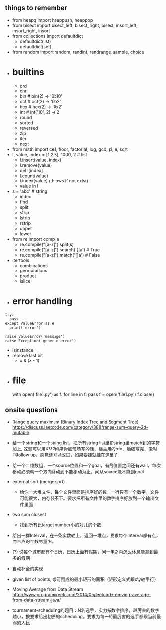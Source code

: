 ## things to remember
- from heapq import heappush, heappop
- from bisect import bisect_left, bisect_right, bisect, insort_left, insort_right, insort
- from collections import defaultdict
  - defaultdict(list)
  - defaultdict(set)
- from random import random, randint, randrange, sample, choice
- # builtins
  - ord
  - chr
  - bin # bin(2) -> '0b10'
  - oct # oct(2) -> '0o2'
  - hex # hex(2) -> '0x2'
  - int # int('10', 2) -> 2
  - round
  - sorted
  - reversed
  - zip
  - iter
  - next
- from math import ceil, floor, factorial, log, gcd, pi, e, sqrt
- l, value, index = [1,2,3], 1000, 2 # list
  - l.insert(value, index)
  - l.remove(value)
  - del l[index]
  - l.count(value)
  - l.index(value) (throws if not exist)
  - value in l
- s = 'abc' # string
  - index
  - find
  - split
  - strip
  - lstrip
  - rstrip
  - upper
  - lower
- from re import compile
  - re.compile("[a-z]").split(s)
  - re.compile("[a-z]").search('[]a') # True
  - re.compile("[a-z]").match('[]a') # False
- itertools
  - combinations
  - permutations
  - product
  - islice
- # error handling
```
try:
  pass
except ValueError as e:
  print('error')

raise ValueError('message')
raise Exception('generic error')
```
- isinstance
- remove last bit
  - x & (x - 1)
- # file
  with open('file1.py') as f:
    for line in f:
      pass
  f = open('file1.py')
  f.close()

## onsite questions
- Range query maximum (Binary Index Tree and Segment Tree)
  https://discuss.leetcode.com/category/388/range-sum-query-2d-mutable
- 给一个string和一个string list，把所有string list里在string里match到的字符加上<b></b>, 这题可以用KMP如果你能现场写的话，楼主用的trie，勉强写完，没时间follow up，感觉还可以改进，如果要挂就挂在这里了
- 给一个二维数组，一个source位置和一个goal，有的位置之间还有wall，每次移动必须朝一个方向移动到不能移动为止，问从source能不能到goal
- external sort (merge sort)
  - 给你一大堆文件，每个文件里面是排序好的数，一行只有一个数字，文件可能很大，内存装不下。要求把所有文件里的数字排序好放到一个输出文件里面

- two sum closest
  - 找到所有比target number小的对儿的个数
- 给出一群Interval，在一条实数轴上，返回一堆点，要求每个Interval都有点，而且点的个数尽量少。
- (?) 说每个城市都有个日历，日历上面有假期，问一年之内怎么休息能拿到最多的假期
- 自动补全的实现

- given list of points, 求可围成的最小矩形的面积（矩形定义式跟x\y轴平行）
- Moving Average from Data Stream
  http://www.programcreek.com/2014/05/leetcode-moving-average-from-data-stream-java/
- tournament-scheduling的题目：N名选手，实力按数字排序，越厉害的数字越小，按要求给出初赛的scheduling。要求为每一轮最厉害的选手都跟当前最弱的人比
